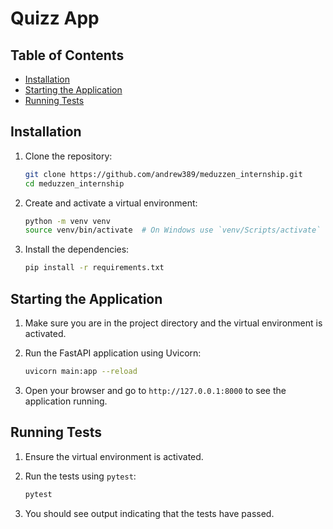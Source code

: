 # Quizz App
## Table of Contents
- [Installation](#installation)
- [Starting the Application](#starting-the-application)
- [Running Tests](#running-tests)

## Installation

1. Clone the repository:

    ```bash
    git clone https://github.com/andrew389/meduzzen_internship.git
    cd meduzzen_internship
    ```

2. Create and activate a virtual environment:

    ```bash
    python -m venv venv
    source venv/bin/activate  # On Windows use `venv/Scripts/activate`
    ```

3. Install the dependencies:

    ```bash
    pip install -r requirements.txt
    ```

## Starting the Application

1. Make sure you are in the project directory and the virtual environment is activated.

2. Run the FastAPI application using Uvicorn:

    ```bash
    uvicorn main:app --reload
    ```

3. Open your browser and go to `http://127.0.0.1:8000` to see the application running.

## Running Tests

1. Ensure the virtual environment is activated.

2. Run the tests using `pytest`:

    ```bash
    pytest
    ```

3. You should see output indicating that the tests have passed.